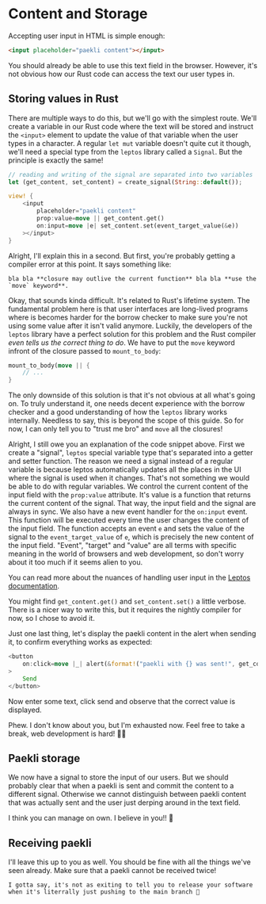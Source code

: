 # Content and Storage

Accepting user input in HTML is simple enough:

```html
<input placeholder="paekli content"></input>
```

You should already be able to use this text field in the browser.
However, it's not obvious how our Rust code can access the text our user types in.

## Storing values in Rust

There are multiple ways to do this, but we'll go with the simplest route.
We'll create a variable in our Rust code where the text will be stored and instruct the `<input>` element to update the value of that variable when the user types in a character.
A regular `let mut` variable doesn't quite cut it though, we'll need a special type from the `leptos` library called a `Signal`.
But the principle is exactly the same!

```rust
// reading and writing of the signal are separated into two variables
let (get_content, set_content) = create_signal(String::default());

view! {
    <input
        placeholder="paekli content"
        prop:value=move || get_content.get()
        on:input=move |e| set_content.set(event_target_value(&e))
    ></input>
}
```

Alright, I'll explain this in a second.
But first, you're probably getting a compiler error at this point.
It says something like:

```admonish fail title="compiler error"
bla bla **closure may outlive the current function** bla bla **use the `move` keyword**.
```

Okay, that sounds kinda difficult.
It's related to Rust's lifetime system.
The fundamental problem here is that user interfaces are long-lived programs where is becomes harder for the borrow checker to make sure you're not using some value after it isn't valid anymore.
Luckily, the developers of the `leptos` library have a perfect solution for this problem and the Rust compiler _even tells us the correct thing to do_.
We have to put the `move` keyword infront of the closure passed to `mount_to_body`:

```rust
mount_to_body(move || {
    // ...
}
```

The only downside of this solution is that it's not obvious at all what's going on.
To truly understand it, one needs decent experience with the borrow checker and a good understanding of how the `leptos` library works internally.
Needless to say, this is beyond the scope of this guide.
So for now, I can only tell you to "trust me bro" and `move` all the closures!

Alright, I still owe you an explanation of the code snippet above.
First we create a "signal", `leptos` special variable type that's separated into a getter and setter function.
The reason we need a signal instead of a regular variable is because leptos automatically updates all the places in the UI where the signal is used when it changes.
That's not something we would be able to do with regular variables.
We control the current content of the input field with the `prop:value` attribute.
It's value is a function that returns the current content of the signal.
That way, the input field and the signal are always in sync.
We also have a new event handler for the `on:input` event.
This function will be executed every time the user changes the content of the input field.
The function accepts an event `e` and sets the value of the signal to the `event_target_value` of `e`, which is precisely the new content of the input field.
"Event", "target" and "value" are all terms with specific meaning in the world of browsers and web development, so don't worry about it too much if it seems alien to you.

You can read more about the nuances of handling user input in the [Leptos documentation](https://book.leptos.dev/view/05_forms.html).

You might find `get_content.get()` and `set_content.set()` a little verbose.
There is a nicer way to write this, but it requires the nightly compiler for now, so I chose to avoid it.

Just one last thing, let's display the paekli content in the alert when sending it, to confirm everything works as expected:

```rust
<button
    on:click=move |_| alert(&format!("paekli with {} was sent!", get_content.get()))
>
    Send
</button>
```

Now enter some text, click send and observe that the correct value is displayed.

Phew.
I don't know about you, but I'm exhausted now.
Feel free to take a break, web development is hard! 😮‍💨

## Paekli storage

We now have a signal to store the input of our users.
But we should probably clear that when a paekli is sent and commit the content to a different signal.
Otherwise we cannot distinguish between paekli content that was actually sent and the user just derping around in the text field.

I think you can manage on own.
I believe in you!! 💪

## Receiving paekli

I'll leave this up to you as well.
You should be fine with all the things we've seen already.
Make sure that a paekli cannot be received twice!

```admonish check title="Release"
I gotta say, it's not as exiting to tell you to release your software when it's literrally just pushing to the main branch 🥲
```
